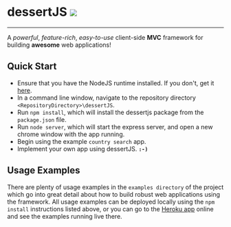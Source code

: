 # dessertJS ![](https://travis-ci.org/JacobHeater/dessertJS.svg?branch=master)
- - -

A *powerful*, *feature-rich*, *easy-to-use* client-side **MVC** framework for building **awesome** web applications!

## Quick Start

- Ensure that you have the NodeJS runtime installed. If you don't, get it [here](https://nodejs.org/en/download/).
- In a command line window, navigate to the repository directory `<RepositoryDirectory>\dessertJS`.
- Run `npm install`, which will install the dessertjs package from the `package.json` file.
- Run `node server`, which will start the express server, and open a new chrome window with the app running.
- Begin using the example `country search` app.
- Implement your own app using dessertJS. **`:-)`**

## Usage Examples

There are plenty of usage examples in the `examples directory` of the project which go into great detail about how to
build robust web applications using the framework. All usage examples can be deployed locally using the `npm install`
instructions listed above, or you can go to the [Heroku app](https://dessertjs.herokuapp.com) online and see the examples running live there.

